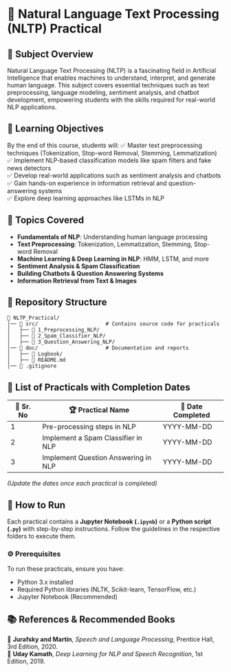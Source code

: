 # 📝 Natural Language Text Processing (NLTP) Practical

## 📌 Subject Overview
Natural Language Text Processing (NLTP) is a fascinating field in Artificial Intelligence that enables machines to understand, interpret, and generate human language. This subject covers essential techniques such as text preprocessing, language modeling, sentiment analysis, and chatbot development, empowering students with the skills required for real-world NLP applications.

## 🎯 Learning Objectives
By the end of this course, students will:
✅ Master text preprocessing techniques (Tokenization, Stop-word Removal, Stemming, Lemmatization)  
✅ Implement NLP-based classification models like spam filters and fake news detectors  
✅ Develop real-world applications such as sentiment analysis and chatbots  
✅ Gain hands-on experience in information retrieval and question-answering systems  
✅ Explore deep learning approaches like LSTMs in NLP  

## 📖 Topics Covered
- **Fundamentals of NLP**: Understanding human language processing
- **Text Preprocessing**: Tokenization, Lemmatization, Stemming, Stop-word Removal
- **Machine Learning & Deep Learning in NLP**: HMM, LSTM, and more
- **Sentiment Analysis & Spam Classification**
- **Building Chatbots & Question Answering Systems**
- **Information Retrieval from Text & Images**

## 📂 Repository Structure
```
📁 NLTP_Practical/
│── 📂 src/                      # Contains source code for practicals
│   ├── 📁 1_Preprocessing_NLP/
│   ├── 📁 2_Spam_Classifier_NLP/
│   ├── 📁 3_Question_Answering_NLP/
│── 📂 doc/                      # Documentation and reports
│   ├── 📁 Logbook/
│   ├── 📝 README.md
│── 📜 .gitignore
```

## 📝 List of Practicals with Completion Dates
| 🔢 Sr. No | 🏆 Practical Name | 📅 Date Completed |
|-----------|------------------|------------------|
| 1 | Pre-processing steps in NLP | YYYY-MM-DD |
| 2 | Implement a Spam Classifier in NLP | YYYY-MM-DD |
| 3 | Implement Question Answering in NLP | YYYY-MM-DD |

_(Update the dates once each practical is completed)_

## 🚀 How to Run
Each practical contains a **Jupyter Notebook (`.ipynb`)** or a **Python script (`.py`)** with step-by-step instructions. Follow the guidelines in the respective folders to execute them.

### ⚙️ Prerequisites
To run these practicals, ensure you have:
- Python 3.x installed
- Required Python libraries (NLTK, Scikit-learn, TensorFlow, etc.)
- Jupyter Notebook (Recommended)

## 📚 References & Recommended Books
📖 **Jurafsky and Martin**, *Speech and Language Processing*, Prentice Hall, 3rd Edition, 2020.  
📖 **Uday Kamath**, *Deep Learning for NLP and Speech Recognition*, 1st Edition, 2019.  

